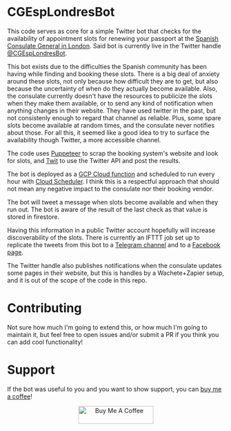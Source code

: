 # CGEspLondresBot

This code serves as core for a simple Twitter bot that checks for the availability of appointment slots for renewing your passport at the [Spanish Consulate General in London](https://twitter.com/cgesplondres). Said bot is currently live in the Twitter handle [@CGEspLondresBot](https://mobile.twitter.com/CGEspLondresBot).

This bot exists due to the difficulties the Spanish community has been having while finding and booking these slots. There is a big deal of anxiety around these slots, not only because how difficult they are to get, but also because the uncertainty of when do they actually become available. Also, the consulate currently doesn't have the resources to publicize the slots when they make them available, or to send any kind of notification when anything changes in their website. They have used twitter in the past, but not consistenly enough to regard that channel as reliable. Plus, some spare slots become available at random times, and the consulate never notifies about those. For all this, it seemed like a good idea to try to surface the availability though Twitter, a more accessible channel.

The code uses [Puppeteer](https://developers.google.com/web/tools/puppeteer) to scrap the booking system's website and look for slots, and [Twit](https://www.npmjs.com/package/twit) to use the Twitter API and post the results.

The bot is deployed as a [GCP Cloud function](https://cloud.google.com/functions) and scheduled to run every hour with [Cloud Scheduler](https://cloud.google.com/scheduler). I think this is a respectful approach that should not mean any negative impact to the consulate nor their booking vendor.

The bot will tweet a message when slots become available and when they run out. The bot is aware of the result of the last check as that value is stored in firestore.

Having this information in a public Twitter account hopefully will increase discoverability of the slots. There is currently an IFTTT job set up to replicate the tweets from this bot to a [Telegram channel](http://t.me/CGEspLondresBot) and to a [Facebook page](http://fb.me/CGEspLondresBot).

The Twitter handle also publishes notifications when the consulate updates some pages in their website, but this is handles by a Wachete+Zapier setup, and it is out of the scope of the code in this repo.

# Contributing
Not sure how much I'm going to extend this, or how much I'm going to maintain it, but feel free to open issues and/or submit a PR if you think you can add cool functionality!

# Support
If the bot was useful to you and you want to show support, you can [buy me a coffee](https://www.buymeacoffee.com/mcmd)!
<p align="center"><a href="https://www.buymeacoffee.com/mcmd" target="_blank"><img src="https://cdn.buymeacoffee.com/buttons/default-orange.png" alt="Buy Me A Coffee" height="41" width="174"></a></p>

